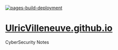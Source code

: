[![pages-build-deployment](https://github.com/UlricVilleneuve/UlricVilleneuve.github.io/actions/workflows/pages/pages-build-deployment/badge.svg?branch=main)](https://github.com/UlricVilleneuve/UlricVilleneuve.github.io/actions/workflows/pages/pages-build-deployment)
# [UlricVilleneuve.github.io](https://ulricvilleneuve.github.io/)
CyberSecurity Notes
